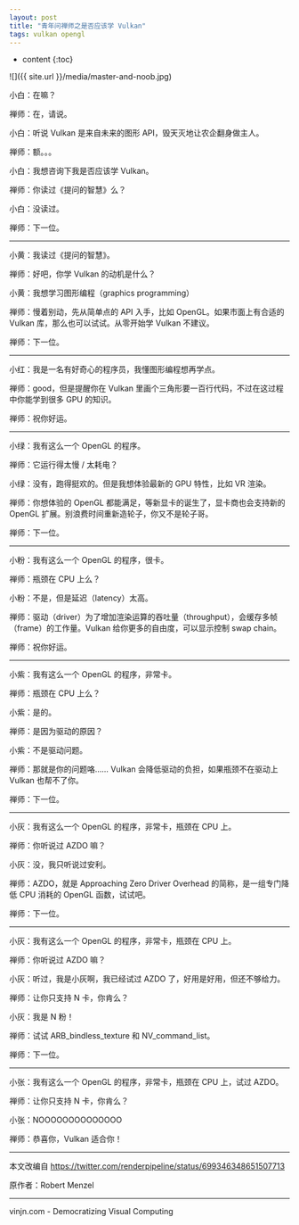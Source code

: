 ```yaml
---
layout: post
title: "青年问禅师之是否应该学 Vulkan"
tags: vulkan opengl
---
```


* content
{:toc}

![]({{ site.url }}/media/master-and-noob.jpg)

小白：在嘛？

禅师：在，请说。

小白：听说 Vulkan 是来自未来的图形 API，毁天灭地让农企翻身做主人。

禅师：额。。。

小白：我想咨询下我是否应该学 Vulkan。

禅师：你读过《提问的智慧》么？

小白：没读过。

禅师：下一位。




----

小黄：我读过《提问的智慧》。

禅师：好吧，你学 Vulkan 的动机是什么？

小黄：我想学习图形编程（graphics programming）

禅师：慢着别动，先从简单点的 API 入手，比如 OpenGL。如果市面上有合适的 Vulkan 库，那么也可以试试。从零开始学 Vulkan 不建议。

禅师：下一位。

----

小红：我是一名有好奇心的程序员，我懂图形编程想再学点。

禅师：good，但是提醒你在 Vulkan 里画个三角形要一百行代码，不过在这过程中你能学到很多 GPU 的知识。

禅师：祝你好运。

----

小绿：我有这么一个 OpenGL 的程序。

禅师：它运行得太慢 / 太耗电？

小绿：没有，跑得挺欢的。但是我想体验最新的 GPU 特性，比如 VR 渲染。

禅师：你想体验的 OpenGL 都能满足，等新显卡的诞生了，显卡商也会支持新的 OpenGL 扩展。别浪费时间重新造轮子，你又不是轮子哥。

禅师：下一位。

----

小粉：我有这么一个 OpenGL 的程序，很卡。

禅师：瓶颈在 CPU 上么？

小粉：不是，但是延迟（latency）太高。

禅师：驱动（driver）为了增加渲染运算的吞吐量（throughput），会缓存多帧（frame）的工作量。Vulkan 给你更多的自由度，可以显示控制 swap chain。

禅师：祝你好运。

----

小紫：我有这么一个 OpenGL 的程序，非常卡。

禅师：瓶颈在 CPU 上么？

小紫：是的。

禅师：是因为驱动的原因？

小紫：不是驱动问题。

禅师：那就是你的问题咯…… Vulkan 会降低驱动的负担，如果瓶颈不在驱动上 Vulkan 也帮不了你。

禅师：下一位。

----

小灰：我有这么一个 OpenGL 的程序，非常卡，瓶颈在 CPU 上。

禅师：你听说过 AZDO 嘛？

小灰：没，我只听说过安利。

禅师：AZDO，就是 Approaching Zero Driver Overhead 的简称，是一组专门降低 CPU 消耗的 OpenGL 函数，试试吧。

禅师：下一位。

----

小灰：我有这么一个 OpenGL 的程序，非常卡，瓶颈在 CPU 上。

禅师：你听说过 AZDO 嘛？

小灰：听过，我是小灰啊，我已经试过 AZDO 了，好用是好用，但还不够给力。

禅师：让你只支持 N 卡，你肯么？

小灰：我是 N 粉！

禅师：试试 ARB_bindless_texture 和 NV_command_list。

禅师：下一位。

----

小张：我有这么一个 OpenGL 的程序，非常卡，瓶颈在 CPU 上，试过 AZDO。

禅师：让你只支持 N 卡，你肯么？

小张：NOOOOOOOOOOOOOO

禅师：恭喜你，Vulkan 适合你！

---
本文改编自 https://twitter.com/renderpipeline/status/699346348651507713

原作者：Robert Menzel

----
vinjn.com - Democratizing Visual Computing
